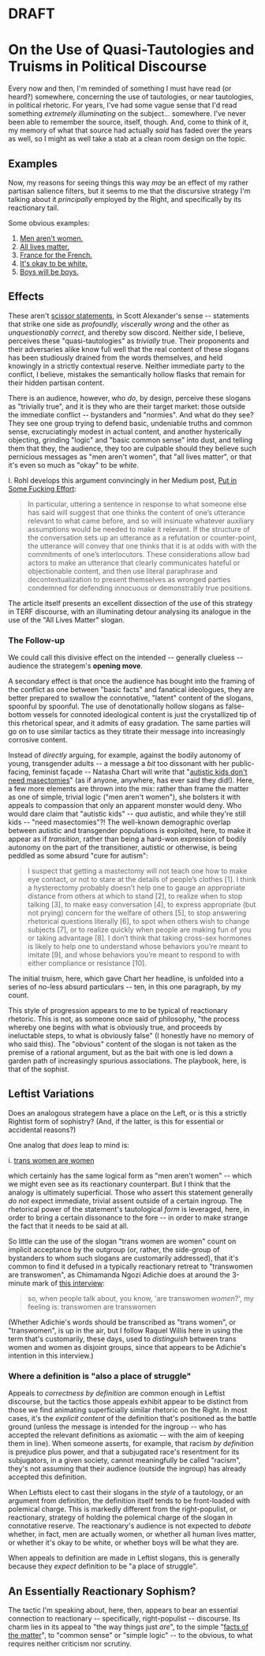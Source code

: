 # DRAFT

# On the Use of Quasi-Tautologies and Truisms in Political Discourse

Every now and then, I'm reminded of something I must have read
(or heard?) somewhere, concerning the use of tautologies, or near
tautologies, in political rhetoric. For years, I've had some
vague sense that I'd read something *extremely illuminating* on
the subject... somewhere. I've never been able to remember the
source, itself, though. And, come to think of it, my memory of
what that source had actually *said* has faded over the years as well,
so I might as well take a stab at a clean room design on the topic. 


## Examples

Now, my reasons for seeing things this way *may* be an effect of
my rather partisan salience filters, but it seems to me that the
discursive strategy I'm talking about it *principally* employed by
the Right, and specifically by its reactionary tail. 

Some obvious examples:

1. [Men aren't women.](https://www.rt.com/news/444189-twitter-man-woman-ban-pc/)
2. [All lives matter.](https://en.wikipedia.org/wiki/All_Lives_Matter)
3. [France for the French.](https://www.theglobeandmail.com/news/world/rise-of-marine-le-pen-how-the-far-right-leader-became-a-contender-in-france/article34752498/)
4. [It's okay to be white.](https://en.wikipedia.org/wiki/It%27s_OK_to_be_white)
5. [Boys will be boys.](https://idioms.thefreedictionary.com/boys+will+be+boys)

## Effects

These aren't 
[scissor statements](https://slatestarcodex.com/2018/10/30/sort-by-controversial/),
in Scott Alexander's sense -- statements that strike one side as 
*profoundly, viscerally wrong* and the other as *unquestionably correct*, 
and thereby sow discord. Neither side, I believe, perceives these 
"quasi-tautologies" as *trivially* true. Their proponents and their adversaries
alike know full well that the real content of these slogans has been
studiously drained from the words themselves, and held knowingly in a
strictly contextual reserve. Neither immediate party to the conflict, I
believe, mistakes the semantically hollow flasks that remain for their
hidden partisan content. 

There is an audience, however, who *do*, by design, perceive these slogans as
"trivially true", and it is they who are their target market: those outside
the immediate conflict -- bystanders and "normies". And what do they see?
They see one group trying to defend basic, undeniable truths and common
sense, excruciatingly modest in actual content, and another hysterically
objecting, grinding "logic" and "basic common sense" into dust, and
telling them that they, the audience, they too are culpable should they
believe such pernicious messages as "men aren't women", that "all lives
matter", or that it's even so much as "okay" to be *white*. 

I. Rohl develops this argument convincingly in her Medium post, 
[Put in Some Fucking Effort](https://medium.com/@i_rohl/put-in-some-fucking-effort-c2bf28f25df2):

> In particular, uttering a sentence in response to what someone else has said
> will suggest that one thinks the content of one’s utterance relevant to what
> came before, and so will insinuate whatever auxiliary assumptions would be
> needed to make it relevant. If the structure of the conversation sets up an
> utterance as a refutation or counter-point, the utterance will convey that one
> thinks that it is at odds with with the commitments of one’s interlocutors.
> These considerations allow bad actors to make an utterance that clearly
> communicates hateful or objectionable content, and then use literal paraphrase
> and decontextualization to present themselves as wronged parties condemned for
> defending innocuous or demonstrably true positions. 

The article itself presents an excellent dissection of the use of this strategy
in TERF discourse, with an illuminating detour analysing its analogue in the use
of the "All Lives Matter" slogan. 

### The Follow-up

We could call this divisive effect on the intended -- generally clueless --
audience the strategem's **opening move**.

A secondary effect is that once the audience has bought into the framing
of the conflict as one between "basic facts" and fanatical ideologues, they
are better prepared to swallow the connotative, "latent" content of the
slogans, spoonful by spoonful. The use of denotationally hollow slogans as
false-bottom vessels for connoted ideological content is just the crystallized
tip of this rhetorical spear, and it admits of easy gradation. The same
parties will go on to use similar tactics as they titrate their message into
increasingly corrosive content. 

Instead of *directly* arguing, for example,
against the bodily autonomy of young, transgender adults -- a message a *bit*
too dissonant with her public-facing, feminist façade -- Natasha Chart will
write that 
"[autistic kids don't need masectomies](https://www.feministcurrent.com/2017/04/14/autistic-kids-dont-need-mastectomies/)"
(as if anyone, anywhere, has ever said they did!). Here, a few more elements
are thrown into the mix: rather than frame the matter as one of simple, trivial
logic ("men aren't women"), she bolsters it with appeals to compassion that
only an apparent monster would deny. Who would dare claim that "autistic kids"
-- *qua* autistic, and while they're still kids --
"need masectomies"?! The well-known demographic overlap between autistic and
transgender populations is exploited, here, to make it appear as if
*transition*, rather than being a hard-won expression of bodily autonomy
on the part of the transitioner, autistic or otherwise, is being peddled as
some absurd "cure for autism":


> I suspect that getting a mastectomy will not teach one how to make eye
> contact, or not to stare at the details of people’s clothes [1]. I think a
> hysterectomy probably doesn’t help one to gauge an appropriate distance from
> others at which to stand [2], to realize when to stop talking [3], to make easy
> conversation [4], to express appropriate (but not prying) concern for the welfare of
> others [5], to stop answering rhetorical questions literally [6], to spot when others
> wish to change subjects [7], or to realize quickly when people are making fun of you
> or taking advantage [8]. I don’t think that taking cross-sex hormones is likely to
> help one to understand whose behaviors you’re meant to imitate [9], and whose
> behaviors you’re meant to respond to with either compliance or resistance [10].

The initial truism, here, which gave Chart her headline, is unfolded into
a series of no-less absurd particulars -- ten, in this one paragraph, by my
count.

This style of progression appears to me to be typical of reactionary
rhetoric. This is not, as someone once said of philosophy, "the process
whereby one begins with what is obviously true, and proceeds by ineluctable
steps, to what is obviously false" (I honestly have no memory of who said this).
The "obvious" content of the slogan is not taken as the premise of a rational
argument, but as the bait with one is led down a garden path of increasingly
spurious associations. The playbook, here, is that of the sophist.

## Leftist Variations

Does an analogous strategem have a place on the Left, or is this a strictly
Rightist form of sophistry? (And, if the latter, is this for essential or
accidental reasons?)

One analog that *does* leap to mind is: 

i. [trans women are women](https://www.theroot.com/trans-women-are-women-this-isn-t-a-debate-1793202635)

which certainly has the same logical form as "men aren't women" -- which we 
might even see as its reactionary counterpart. But I think that the analogy
is ultimately superficial. Those who assert this statement generally *do not*
expect immediate, trivial assent outside of a certain ingroup. The rhetorical
power of the statement's tautological *form* is leveraged, here, in order to
bring a certain dissonance to the fore -- in order to make strange the fact
that it needs to be said at all. 

So little can the use of the slogan "trans women are women" count on implicit
acceptance by the outgroup (or, rather, the side-group of bystanders to whom
such slogans are customarily addressed), that it's common to find it defused in
a typically reactionary retreat to "transwomen are transwomen", as Chimamanda
Ngozi Adichie does at around the 3-minute mark of 
[this interview](https://www.channel4.com/news/chimamanda-ngozi-adichie-on-feminism):

> so, when people talk about, you know, 'are transwomen _women_?', my feeling is:
> transwomen are transwomen

(Whether Adichie's words should be transcribed as "trans women", or "transwomen",
is up in the air, but I follow Raquel Willis here in using the term that's
customarily, these days, used to _distinguish_ between trans women and women
as disjoint groups, since that appears to be Adichie's intention in this interview.)

### Where a definition is "also a place of struggle"

Appeals to *correctness by definition* are common enough in Leftist discourse,
but the tactics those appeals exhibit appear to be distinct from those we
find animating superficially similar rhetoric on the Right. In most cases,
it's the *explicit content* of the definition that's positioned as the battle
ground (unless the message is intended for the ingroup -- who has accepted the
relevant definitions as axiomatic -- with the aim of keeping them in line). 
When someone asserts, for example, that racism _by definition_ is prejudice
plus power, and that a subjugated race's resentment for its subjugators, in
a given society, cannot meaningfully be called "racism", they's not assuming
that their audience (outside the ingroup) has already accepted this definition.

When Leftists elect to cast their slogans in the _style_ of a tautology, or
an argument from definition, the definition itself tends to be front-loaded
with polemical charge. This is markedly different from the right-populist,
or reactionary, strategy of holding the polemical charge of the slogan in
connotative reserve. The reactionary's audience is not expected to _debate_
whether, in fact, men are actually women, or whether all human lives matter,
or whether it's okay to be white, or whether boys will be what they are.

When appeals to definition are made in Leftist slogans, this is generally 
because they _expect_ definition to be "a place of struggle".

## An Essentially Reactionary Sophism?

The tactic I'm speaking about, here, then, appears to bear an essential
connection to reactionary -- specifically, right-populist -- discourse.
Its charm lies in its appeal to "the way things just _are_", to the 
simple "[facts of the matter](https://thelastinstance.com/posts/facts_are_lazy_and_facts_are_late/)", to "common sense" or "simple logic" -- to the obvious, to
what requires neither criticism nor scrutiny. 

